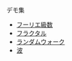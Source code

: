 デモ集
- [フーリエ級数](./fourier_series)
- [フラクタル](./koch_curve)
- [ランダムウォーク](./random_walk)
- [波](./wave_simulation)
